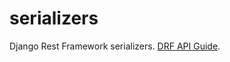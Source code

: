 # serializers

Django Rest Framework serializers. [DRF API Guide](https://www.django-rest-framework.org/api-guide/serializers/).
